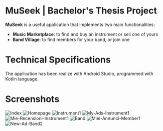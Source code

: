# MuSeek | Bachelor's Thesis Project
**MuSeek** is a useful application that implements two main functionalities:
- **Music Marketplace**: to find and buy an instrument or sell one of yours
- **Band Village**: to find members for your band, or join one

# Technical Specifications
The application has been realize with Android Studio, programmed with Kotlin language.

# Screenshots
<img src="https://i.ibb.co/0nwJXgg/Index.jpg" alt="Index" border="0">
<img src="https://i.ibb.co/HnzsVc9/Homepage.jpg" alt="Homepage" border="0">
<img src="https://i.ibb.co/3sQ6h7J/Instrument1.jpg" alt="Instrument1" border="0">
<img src="https://i.ibb.co/34VZcNb/My-Ads-Instrument1.jpg" alt="My-Ads-Instrument1" border="0">
<img src="https://i.ibb.co/cLPkqPw/Mie-Recensioni-Instrument1.jpg" alt="Mie-Recensioni-Instrument1" border="0">
<img src="https://i.ibb.co/NFrLgqY/Band.jpg" alt="Band" border="0">
<img src="https://i.ibb.co/YfRJY0X/Miei-Annunci-Member1.jpg" alt="Miei-Annunci-Member1" border="0">
<img src="https://i.ibb.co/RgLs1B7/New-Ad-Band2.jpg" alt="New-Ad-Band2" border="0">
